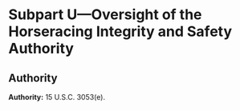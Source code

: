 # Subpart U—Oversight of the Horseracing Integrity and Safety Authority

## Authority

**Authority:** 15 U.S.C. 3053(e).


